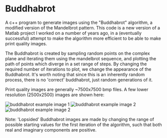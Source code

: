 # Buddhabrot
A c++ program to generate images using the "Buddhabrot" algorithm, a modified version of the Mandelbrot pattern. This code is a new version of a Matlab project I worked on a number of years ago, in a (eventually successful) attempt to make the algorithm more efficient to be able to make print quality images.

The Buddhabrot is created by sampling random points on the complex plane and iterating them using the mandelbrot sequence, and plotting the path of points which diverge in a set range of steps. By changing the required number of iterations to plot, we change the appearance of the Buddhabrot. It's worth noting that since this is an inherently random process, there is no 'correct' buddhabrot, just random generations of it. 

Print quality images are generally ~7500x7500 bmp files. A few lower resolution (2500x2500) images are shown here:

![buddhabrot example image 1](https://drive.google.com/uc?id=1GZLf3f8yhi0Rbg2gmroRac-YHl6Y6JIz)
![buddhabrot example image 2](https://drive.google.com/uc?id=1MPGPFIHTT1p2shx1ah1gV5pk_tfKaN8F)
![buddhabrot example image 2](https://drive.google.com/uc?id=1Rg3zEAskgumz0M7coD6GvwIkpRz_O85D)

Note:
'Lopsided' Buddhabrot images are made by changing the range of possible starting values for the first iteration of the algorithm, such that both real and imaginary components are positive.

